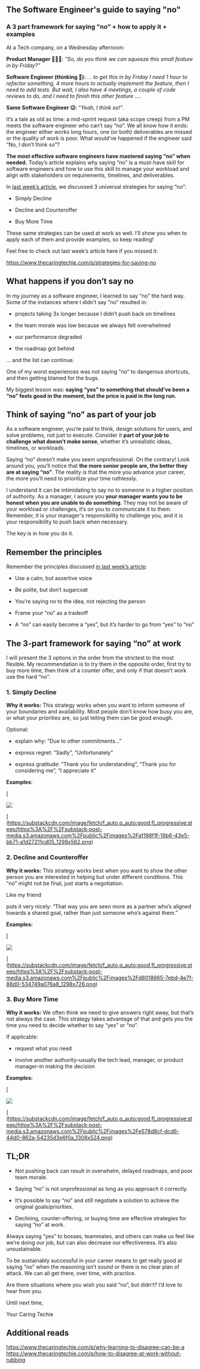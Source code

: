## The Software Engineer's guide to saying "no"

### A 3 part framework for saying "no" + how to apply it + examples

At a Tech company, on a Wednesday afternoon:

**Product Manager 👨🏻💼**: _“So, do you think we can squeeze this small feature in by Friday?”_

**Software Engineer (thinking 🤔):** _… to get this in by Friday I need 1 hour to refactor something, 4 more hours to actually implement the feature, then I need to add tests. But wait, I also have 4 meetings, a couple of code reviews to do, and I need to finish this other feature .…_

**Same Software Engineer 😑**: “_Yeah, I think so!”_.

It’s a tale as old as time: a mid-sprint request (aka scope creep) from a PM meets the software engineer who can’t say “no”. We all know how it ends: the engineer either works long hours, one (or both) deliverables are missed or the quality of work is poor. What would’ve happened if the engineer said “No, I don’t think so”?

**The most effective software engineers have mastered saying “no” when needed.** Today’s article explains why saying “no” is a must-have skill for software engineers and how to use this skill to manage your workload and align with stakeholders on requirements, timelines, and deliverables.

In [last week’s article](https://www.thecaringtechie.com/p/strategies-for-saying-no), we discussed 3 universal strategies for saying “no”:

-   Simply Decline
    
-   Decline and Counteroffer
    
-   Buy More Time
    

These same strategies can be used at work as well. I’ll show you when to apply each of them and provide examples, so keep reading!

Feel free to check out last week’s article here if you missed it:

https://www.thecaringtechie.com/p/strategies-for-saying-no
## **What happens if you don’t say no**

In my journey as a software engineer, I learned to say “no” the hard way. Some of the instances where I didn’t say “no” resulted in:

-   projects taking 3x longer because I didn’t push back on timelines
    
-   the team morale was low because we always felt overwhelmed
    
-   our performance degraded
    
-   the roadmap got behind
    

… and the list can continue.

One of my worst experiences was not saying “no” to dangerous shortcuts, and then getting blamed for the bugs.

My biggest lesson was: **saying “yes” to something that should’ve been a “no” feels good in the moment, but the price is paid in the long run.**

## **Think of saying “no” as part of your job**

As a software engineer, you’re paid to think, design solutions for users, and solve problems, not just to execute. Consider it **part of your job to challenge what doesn’t make sense**, whether it’s unrealistic ideas, timelines, or workloads.

Saying “no” doesn’t make you seem unprofessional. On the contrary! Look around you, you’ll notice that **the more senior people are, the better they are at saying “no”**. The reality is that the more you advance your career, the more you’ll need to prioritize your time ruthlessly.

I understand it can be intimidating to say no to someone in a higher position of authority. As a manager, I assure you **your manager wants you to be honest when you are unable to do something**. They may not be aware of your workload or challenges, it’s on you to communicate it to them. Remember, it is your manager's responsibility to challenge you, and it is your responsibility to push back when necessary.

The key is in _how_ you do it.

## **Remember the principles**

Remember the principles discussed [in last week’s article](https://www.thecaringtechie.com/p/strategies-for-saying-no):

-   Use a calm, but assertive voice
    
-   Be polite, but don’t sugarcoat
    
-   You’re saying no to the idea, not rejecting the person
    
-   Frame your “no” as a tradeoff
    
-   A “no” can easily become a “yes”, but it’s harder to go from “yes” to “no”
    

## **The 3-part framework for saying “no” at work**

I will present the 3 options in the order from the strictest to the most flexible. My recommendation is to try them in the opposite order, first try to buy more time, then think of a counter offer, and only if that doesn’t work use the hard “no”.

### **1\. Simply Decline**

**Why it works:** This strategy works when you want to inform someone of your boundaries and availability. Most people don’t know how busy you are, or what your priorities are, so just telling them can be good enough.

Optional:

-   explain why: ”Due to other commitments…”
    
-   express regret: ”Sadly”, “Unfortunately”
    
-   express gratitude: ”Thank you for understanding”, “Thank you for considering me”, “I appreciate it”
    

**Examples**:

[

![](https://substackcdn.com/image/fetch/w_1456,c_limit,f_auto,q_auto:good,fl_progressive:steep/https%3A%2F%2Fsubstack-post-media.s3.amazonaws.com%2Fpublic%2Fimages%2Faf198f1f-19b6-43e5-bb71-a1d27211cd05_1298x562.png)

](https://substackcdn.com/image/fetch/f_auto,q_auto:good,fl_progressive:steep/https%3A%2F%2Fsubstack-post-media.s3.amazonaws.com%2Fpublic%2Fimages%2Faf198f1f-19b6-43e5-bb71-a1d27211cd05_1298x562.png)

### **2\. Decline and Counteroffer**

**Why it works:** This strategy works best when you want to show the other person you are interested in helping but under different conditions. This “no” might not be final, just starts a negotiation.

Like my friend

puts it very nicely: “That way you are seen more as a partner who’s aligned towards a shared goal, rather than just someone who’s against them.”

**Examples:**

[

![](https://substackcdn.com/image/fetch/w_1456,c_limit,f_auto,q_auto:good,fl_progressive:steep/https%3A%2F%2Fsubstack-post-media.s3.amazonaws.com%2Fpublic%2Fimages%2Fd8018965-7ebd-4e7f-88d0-534749a076a8_1298x726.png)

](https://substackcdn.com/image/fetch/f_auto,q_auto:good,fl_progressive:steep/https%3A%2F%2Fsubstack-post-media.s3.amazonaws.com%2Fpublic%2Fimages%2Fd8018965-7ebd-4e7f-88d0-534749a076a8_1298x726.png)

### **3\. Buy More Time**

**Why it works:** We often think we need to give answers right away, but that’s not always the case. This strategy takes advantage of that and gets you the time you need to decide whether to say “yes” or “no”.

If applicable:

-   request what you need
    
-   involve another authority–usually the tech lead, manager, or product manager–in making the decision 
    

**Examples:**

[

![](https://substackcdn.com/image/fetch/w_1456,c_limit,f_auto,q_auto:good,fl_progressive:steep/https%3A%2F%2Fsubstack-post-media.s3.amazonaws.com%2Fpublic%2Fimages%2Fe578d8cf-dcd6-44d0-862a-54235d3e6f0a_1308x524.png)

](https://substackcdn.com/image/fetch/f_auto,q_auto:good,fl_progressive:steep/https%3A%2F%2Fsubstack-post-media.s3.amazonaws.com%2Fpublic%2Fimages%2Fe578d8cf-dcd6-44d0-862a-54235d3e6f0a_1308x524.png)

## **TL;DR**

-   Not pushing back can result in overwhelm, delayed roadmaps, and poor team morale.
    
-   Saying “no” is not unprofessional as long as you approach it correctly.
    
-   It’s possible to say “no” and still negotiate a solution to achieve the original goals/priorities.
    
-   Declining, counter-offering, or buying time are effective strategies for saying “no” at work.
    

Always saying “yes” to bosses, teammates, and others can make us feel like we’re doing our job, but can also decrease our effectiveness. It’s also unsustainable.

To be sustainably successful in your career means to get really good at saying “no” when the reasoning isn’t sound or there is no clear plan of attack. We can all get there, over time, with practice.

Are there situations where you wish you said “no”, but didn’t? I’d love to hear from you.

Until next time,

Your Caring Techie

## **Additional reads**
https://www.thecaringtechie.com/p/why-learning-to-disagree-can-be-a
https://www.thecaringtechie.com/p/how-to-disagree-at-work-without-rubbing
